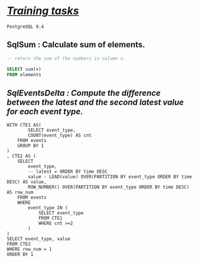 # [_Training tasks_](https://app.codility.com/programmers/trainings/6/)
`PostgreSQL 9.4`
## SqlSum : Calculate sum of elements.
```sql
-- return the sum of the numbers in column v.

SELECT sum(v)
FROM elements
```

## _SqlEventsDelta : Compute the difference between the latest and the second latest value for each event type._
```
WITH CTE1 AS(
        SELECT event_type,
        COUNT(event_type) AS cnt
    FROM events
    GROUP BY 1
)
, CTE2 AS (
    SELECT 
        event_type, 
        -- latest = ORDER BY time DESC
        value - LEAD(value) OVER(PARTITION BY event_type ORDER BY time DESC) AS value,
        ROW_NUMBER() OVER(PARTITION BY event_type ORDER BY time DESC) AS row_num
    FROM events
    WHERE 
        event_type IN ( 
            SELECT event_type 
            FROM CTE1
            WHERE cnt >=2
        )
)
SELECT event_type, value
FROM CTE2
WHERE row_num = 1
ORDER BY 1
```
